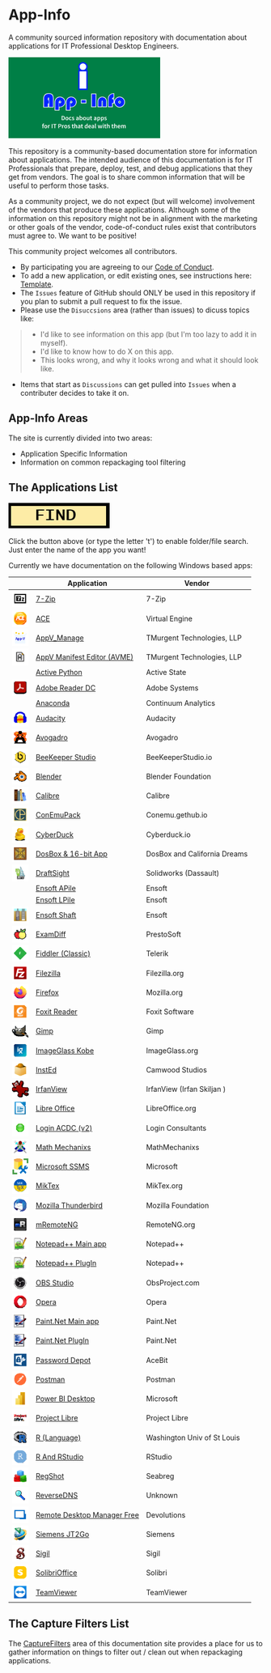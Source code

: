 # App-Info
A community sourced information repository with documentation about applications for IT Professional Desktop Engineers.

[<img src="media/App-Info.png" alt="App-Info logo" width="300" />](media/App-Info.png)

This repository is a community-based documentation store for information about applications.  The intended audience of this documentation is for IT Professionals that prepare, deploy, test, and debug applications that they get from vendors.  The goal is to share common information that will be useful to perform those tasks.

As a community project, we do not expect (but will welcome) involvement of the vendors that produce these applications.  Although some of the information on this repository might not be in alignment with the marketing or other goals of the vendor, code-of-conduct rules exist that contributors must agree to.  We want to be positive!

This community project welcomes all contributors. 
* By participating you are agreeing to our [Code of Conduct](CODE_OF_CONDUCT.md).
* To add a new application, or edit existing ones, see instructions here: [Template](/Templates).
* The `Issues` feature of GitHub should ONLY be used in this repository if you plan to submit a pull request to fix the issue.
* Please use the `Disuccsions` area (rather than issues) to dicuss topics like:
> * I'd like to see information on this app (but I'm too lazy to add it in myself).
> * I'd like to know how to do X on this app.
> * This looks wrong, and why it looks wrong and what it should look like.
* Items that start as `Discussions` can get pulled into `Issues` when a contributer decides to take it on.

## App-Info Areas
The site is currently divided into two areas:
* Application Specific Information
* Information on common repackaging tool filtering

## The Applications List

<a href="https://github.com/TimMangan/App-Info/find/main"> <img src="media/Find.png" alt="Find" width="200" /> </a> 

Click the button above (or type the letter 't') to enable folder/file search.  Just enter the name of the app you want!


Currently we have documentation on the following Windows based apps:

| | Application | Vendor |
|----|----|----|
| [<img src="/media/AppIcons/SevenZFM-Square44x44Logo.scale-100.png" align="left" Height="33" alt="7-Zip logo"  />](/media/AppIcons/SevenZFM-Square44x44Logo.scale-100.png) | [7-Zip](docs/Windows/7-Zip) | 7-Zip |
| [<img src="/media/AppIcons/ACE-Square44x44Logo.scale-100.png" align="left" Height="33" alt="ACE logo"  />](/media/AppIcons/ACE-Square44x44Logo.scale-100.png) | [ACE](docs/Windows/VirtualEngine/Ace) | Virtual Engine |
| [<img src="/media/AppIcons/APPVMANAGE-Square44x44Logo.scale-100.png" align="left" Height="33" alt="AppV_Manage logo"  />](/media/AppIcons/APPVMANAGE-Square44x44Logo.scale-100.png) | [AppV_Manage](docs/Windows/TMurgent/AppV_Manage) | TMurgent Technologies, LLP |
| [<img src="/media/AppIcons/APPVMANIFESTEDITOR-Square44x44Logo.scale-100.png" align="left" Height="33" alt="AppV_Manage logo"  />](/media/AppIcons/APPVMANIFESTEDITOR-Square44x44Logo.scale-100.png) | [AppV Manifest Editor (AVME)](docs/Windows/TMurgent/AppVManifestEditor) | TMurgent Technologies, LLP |
| | [Active Python](docs/Windows/Active%20State//ActivePython) | Active State |
| [<img src="/media/AppIcons/ACRORDThreeTwo-Square44x44Logo.scale-100.png" align="left" Height="33" alt="Actobat Reader logo"  />](/media/AppIcons/ACRORDThreeTwo-Square44x44Logo.scale-100.png) | [Adobe Reader DC](docs/Windows/Adobe/AdobeReader%20DC) | Adobe Systems |
| | [Anaconda](docs/Windows/ContinuumAnalytics/Anaconda) | Continuum Analytics |
| [<img src="/media/AppIcons/AUDACITY-Square44x44Logo.scale-100.png" align="left" Height="33" alt="Audacity logo"  />](/media/AppIcons/AUDACITY-Square44x44Logo.scale-100.png) | [Audacity](docs/Windows/Audacity) | Audacity |
| [<img src="/media/AppIcons/AVOGADRO-Square44x44Logo.scale-100.png" align="left" Height="33" alt="Avogadro logo"  />](/media/AppIcons/AVOGADRO-Square44x44Logo.scale-100.png) | [Avogadro](docs/Windows/Avogadro) | Avogadro |
| [<img src="/media/AppIcons/BEEKEEPERSTUDIO-Square44x44Logo.scale-100.png" align="left" Height="33" alt="Beekeeper Studio logo"  />](/media/AppIcons/BEEKEEPERSTUDIO-Square44x44Logo.scale-100.png) | [BeeKeeper Studio](docs/Windows/BeekeeperStudio) | BeeKeeperStudio.io |
| [<img src="/media/AppIcons/BLENDER-Square44x44Logo.scale-100.png" align="left" Height="33" alt="Blender logo"  />](/media/AppIcons/BLENDER-Square44x44Logo.scale-100.png) | [Blender](docs/Windows/Blender) | Blender Foundation |
| [<img src="/media/AppIcons/CALIBRE-Square44x44Logo.scale-100.png" align="left" Height="33" alt="Calibre logo"  />](/media/AppIcons/CALIBRE-Square44x44Logo.scale-100.png) | [Calibre](docs/Windows/Calibre) | Calibre |
| [<img src="/media/AppIcons/CONEMUSixFour-Square44x44Logo.scale-100.png" align="left" Height="33" alt="ConEmu logo"  />](/media/AppIcons/CONEMUSixFour-Square44x44Logo.scale-100.png) | [ConEmuPack](docs/Windows/ConEmu/ConEmuPack) | Conemu.gethub.io |
| [<img src="/media/AppIcons/CYBERDUCK-Square44x44Logo.scale-100.png" align="left" Height="33" alt="Foxit Reader logo"  />](/media/AppIcons/CYBERDUCK-Square44x44Logo.scale-100.png) | [CyberDuck](docs/Windows/CyberDuck) | Cyberduck.io |
| [<img src="/media/AppIcons/DOSBOX-Square44x44Logo.scale-100.png" align="left" Height="33" alt="DosBox logo"  />](/media/AppIcons/DOSBOX-Square44x44Logo.scale-100.png) | [DosBox & 16-bit App](docs/Windows/DosBox_Blockout) | DosBox and California Dreams |
| [<img src="/media/AppIcons/DRAFTSIGHT-Square44x44Logo.scale-100.png" align="left" Height="33" alt="Draftsight logo"  />](/media/AppIcons/DRAFTSIGHT-Square44x44Logo.scale-100.png) | [DraftSight](docs/Windows/Solidworks/DraftSight) | Solidworks (Dassault) |
| | [Ensoft APile](docs/Windows/Ensoft/APile) | Ensoft |
| | [Ensoft LPile](docs/Windows/Ensoft/LPile) | Ensoft |
| [<img src="/media/AppIcons/WINSHTwoZeroOneSeven-Square44x44Logo.scale-100.png" align="left" Height="33" alt="Shaft logo"  />](/media/AppIcons/WINSHTwoZeroOneSeven-Square44x44Logo.scale-100.png) | [Ensoft Shaft](docs/Windows/Ensoft/Shaft) | Ensoft |
| [<img src="/media/AppIcons/EXAMDIFF-Square44x44Logo.scale-100.png" align="left" Height="33" alt="ExamDiff logo"  />](/media/AppIcons/EXAMDIFF-Square44x44Logo.scale-100.png) | [ExamDiff](docs/Windows/PrestoSoft/ExamDiff) | PrestoSoft |
| [<img src="/media/AppIcons/FIDDLER-Square44x44Logo.scale-100.png" align="left" Height="33" alt="Fiddler logo"  />](/media/AppIcons/FIDDLER-Square44x44Logo.scale-100.png) | [Fiddler (Classic)](docs/Windows/Telerik/Fiddler) | Telerik |
| [<img src="/media/AppIcons/FILEZILLA-Square44x44Logo.scale-100.png" align="left" Height="33" alt="Filezilla logo"  />](/media/AppIcons/FILEZILLZA-Square44x44Logo.scale-100.png) | [Filezilla](docs/Windows/Filezilla) | Filezilla.org |
| [<img src="/media/AppIcons/FIREFOX-Square44x44Logo.scale-100.png" align="left" Height="33" alt="Firefox logo"  />](/media/AppIcons/FIREFOX-Square44x44Logo.scale-100.png) | [Firefox](docs/Windows/Mozilla/Firefox) | Mozilla.org |
| [<img src="/media/AppIcons/FOXITPDFREADER-Square44x44Logo.scale-100.png" align="left" Height="33" alt="Foxit Reader logo"  />](/media/AppIcons/FOXITPDFREADER-Square44x44Logo.scale-100.png) | [Foxit Reader](docs/Windows/Foxit%20Software/Foxit%20Reader) | Foxit Software |
| [<img src="/media/AppIcons/GIMPTwo-Square44x44Logo.targetsize-48.png" align="left" Height="33" alt="Gimp logo"  />](/media/AppIcons/GIMPTwo-Square44x44Logo.targetsize-48.png) | [Gimp](docs/Windows/Gimp) | Gimp |
| [<img src="/media/AppIcons/IMAGEGLASS-Square44x44Logo.scale-100.png" align="left" Height="33" alt="Foxit Reader logo"  />](/media/AppIcons/IMAGEGLASS-Square44x44Logo.scale-100.png) | [ImageGlass Kobe](docs/Windows/ImageGlass.org/ImageGlass%20Kobe) | ImageGlass.org |
| [<img src="/media/AppIcons/INSTED-Square44x44Logo.scale-100.png" align="left" Height="33" alt="Insted logo"  />](/media/AppIcons/INSTED-Square44x44Logo.scale-100.png) | [InstEd](docs/Windows/Camwood/InstEd) | Camwood Studios |
| [<img src="/media/AppIcons/IrfanView.png" align="left" Height="33" alt="IrfanView logo"  />](/media/AppIcons/IrfanView.png)| [IrfanView](docs/Windows/IrfanView) | IrfanView (Irfan Skiljan ) |
| [<img src="/media/AppIcons/SWRITER-Square44x44Logo.scale-100.png" align="left" Height="33" alt="Libre Office logo"  />](/media/AppIcons/SWRITER-Square44x44Logo.scale-100.png) | [Libre Office](docs/Windows/LibreOffice) | LibreOffice.org |
| [<img src="/media/AppIcons/LOGINACDCTwo-Square44x44Logo.scale-100.png" align="left" Height="33" alt="ACDC logo"  />](/media/AppIcons/LOGINACDCTwo-Square44x44Logo.scale-100.png) | [Login ACDC (v2)](docs/Windows/LoginConsultants/ACDC%20v2) | Login Consultants |
| [<img src="/media/AppIcons/MATHMECHANIXS-Square44x44Logo.scale-100.png" align="left" Height="33" alt="Math Mechanixs logo"  />](/media/AppIcons/MATHMECHANIXS-Square44x44Logo.scale-100.png) | [Math Mechanixs](docs/Windows/MathMechanixs) | MathMechanixs |
| [<img src="/media/AppIcons/SSMS-Square44x44Logo.targetsize-48.png" align="left" Height="33" alt="SSMS logo"  />](/media/AppIcons/SSMS-Square44x44Logo.targetsize-48.png) | [Microsoft SSMS](docs/Windows/Microsoft/SSMS) | Microsoft |
| [<img src="/media/AppIcons/MIKTEXCONSOLE-Square44x44Logo.scale-100.png" align="left" Height="33" alt="MikTex logo"  />](/media/AppIcons/MIKTEXCONSOLE-Square44x44Logo.scale-100.png) | [MikTex](docs/Windows/MikTex) | MikTex.org |
| [<img src="/media/AppIcons/THUNDERBIRD-Square44x44Logo.scale-100.png" align="left" Height="33" alt="Thunderbird logo"  />](/media/AppIcons/THUNDERBIRD-Square44x44Logo.scale-100.png) | [Mozilla Thunderbird](docs/Windows/Mozilla/Thunderbird) | Mozilla Foundation |
| [<img src="/media/AppIcons/MREMOTENG-Square44x44Logo.scale-100.png" align="left" Height="33" alt="mRemoteNG logo"  />](/media/AppIcons/MREMOTENG-Square44x44Logo.scale-100.png) | [mRemoteNG](docs/Windows/mRemoteNG) | RemoteNG.org |
| [<img src="/media/AppIcons/NOTEPAD-Square44x44Logo.scale-100.png" align="left" Height="33" alt="mRemoteNG logo"  />](/media/AppIcons/NOTEPAD-Square44x44Logo.scale-100.png) | [Notepad++ Main app](docs/Windows/Notepad++/MainApp) | Notepad++ |
| [<img src="/media/AppIcons/NOTEPAD-Square44x44Logo.scale-100.png" align="left" Height="33" alt="mRemoteNG logo"  />](/media/AppIcons/NOTEPAD-Square44x44Logo.scale-100.png) | [Notepad++ PlugIn](docs/Windows/Notepad++/Plugin-Compare) | Notepad++ |
| [<img src="/media/AppIcons/OBSSixFour-Square44x44Logo.scale-100.png" align="left" Height="33" alt="ExamDiff logo"  />](/media/AppIcons/OBSSixFour-Square44x44Logo.scale-100.png) | [OBS Studio](docs/Windows/ObsStudio) | ObsProject.com |
| [<img src="/media/AppIcons/Opera.png" align="left" Height="33" alt="Opera logo"  />](/media/AppIcons/Opera.png) | [Opera](docs/Windows/Opera) | Opera |
| [<img src="/media/AppIcons/PAINTDOTNET-Square44x44Logo.scale-100.png" align="left" Height="33" alt="Paint.Net logo"  />](/media/AppIcons/PAINTDOTNET-Square44x44Logo.scale-100.png) | [Paint.Net Main app](docs/Windows/Paint.Net/Paint.Net%20MainApp) | Paint.Net |
| [<img src="/media/AppIcons/PAINTDOTNET-Square44x44Logo.scale-100.png" align="left" Height="33" alt="Paint.Net logo"  />](/media/AppIcons/PAINTDOTNET-Square44x44Logo.scale-100.png) | [Paint.Net PlugIn](docs/Windows/Paint.Net/Paint.Net%20Plugins) | Paint.Net |
| [<img src="/media/AppIcons/PASSWORDDEPOT-Square44x44Logo.scale-100.png" align="left" Height="33" alt="Password Depot logo"  />](/media/AppIcons/PASSWORDDEPOT-Square44x44Logo.scale-100.png) | [Password Depot](docs/Windows/PasswordDepot) | AceBit |
| [<img src="/media/AppIcons/POSTMAN-Square44x44Logo.scale-100.png" align="left" Height="33" alt="Postman logo"  />](/media/AppIcons/POSTMAN-Square44x44Logo.scale-100.png) | [Postman](docs/Windows/Postman) | Postman |
| [<img src="/media/AppIcons/PBIDESKTOP-Square44x44Logo.scale-100.png" align="left" Height="33" alt="PBIDesktop logo"  />](/media/AppIcons/PBIDESKTOP-Square44x44Logo.scale-100.png) | [Power BI Desktop](docs/Windows/Microsoft/PowerBIDesktop) | Microsoft |
| [<img src="/media/AppIcons/PROJECTLIBRE-Square44x44Logo.scale-100.png" align="left" Height="33" alt="Project Libre logo"  />](/media/AppIcons/PROJECTLIBRE-Square44x44Logo.scale-100.png) | [Project Libre](docs/Windows/ProjectLibre) | Project Libre |
| [<img src="/media/AppIcons/RGUI-Square44x44Logo.scale-100.png" align="left" Height="33" alt="R logo"  />](/media/AppIcons/RGUI-Square44x44Logo.scale-100.png) | [R (Language)](docs/Windows/R/R%20Language) | Washington Univ of St Louis |
| [<img src="/media/AppIcons/RSTUDIO-Square44x44Logo.scale-100.png" align="left" Height="33" alt="R Studio logo"  />](/media/AppIcons/RSTUDIO-Square44x44Logo.scale-100.png) | [R And RStudio](docs/Windows/R/R%20with%20RStudio) | RStudio |
| [<img src="/media/AppIcons/REGSHOTXSixFourANSI-Square44x44Logo.scale-100.png" align="left" Height="33" alt="Regshot logo"  />](/media/AppIcons/REGSHOTXSixFourANSI-Square44x44Logo.scale-100.png) | [RegShot](docs/Windows/Seabreg/RegShot) | Seabreg |
| [<img src="/media/AppIcons/REVERSE-Square44x44Logo.scale-100.png" align="left" Height="33" alt="ReverseDNS logo"  />](/media/AppIcons/REVERSE-Square44x44Logo.scale-100.png) | [ReverseDNS](docs/Windows/ReverseDNS) | Unknown |
| [<img src="/media/AppIcons/REMOTEDESKTOPMANAGERFREE-Square44x44Logo.scale-100.png" align="left" Height="33" alt="Foxit Reader logo"  />](/media/AppIcons/REMOTEDESKTOPMANAGERFREE-Square44x44Logo.scale-100.png) | [Remote Desktop Manager Free](docs/Windows/Devolutions/RemoteDesktopManager%20Free) | Devolutions |
| [<img src="/media/AppIcons/JT2Go-Square44x44Logo.scale-100.png" align="left" Height="33" alt="Regshot logo"  />](/media/AppIcons/JT2Go-Square44x44Logo.scale-100.png) | [Siemens JT2Go](docs/Windows/Siemens/JT2Go) | Siemens |
| [<img src="/media/AppIcons/SIGIL-Square44x44Logo.scale-100.png" align="left" Height="33" alt="Sigil logo"  />](/media/AppIcons/SIGIL-Square44x44Logo.scale-100.png) | [Sigil](docs/Windows/Sigil) | Sigil |
| [<img src="/media/AppIcons/SOLIBRI-Square44x44Logo.scale-100.png" align="left" Height="33" alt="Solibri logo"  />](/media/AppIcons/SOLIBRI-Square44x44Logo.scale-100.png) | [SolibriOffice](docs/Windows/Solibri/SolibriOffice) | Solibri |
| [<img src="/media/AppIcons/TEAMVIEWER-Square44x44Logo.scale-100.png" align="left" Height="33" alt="TeamViewer logo"  />](/media/AppIcons/TEAMVIEWER-Square44x44Logo.scale-100.png) | [TeamViewer](docs/Windows/TeamViewer) | TeamViewer |


## The Capture Filters List

The [CaptureFilters](docs/CaptureFilters) area of this documentation site provides a place for us to gather information on things to filter out / clean out when repackaging applications.
